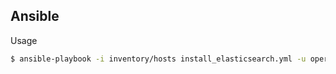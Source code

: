 Ansible
-

Usage
```bash
$ ansible-playbook -i inventory/hosts install_elasticsearch.yml -u operation
```